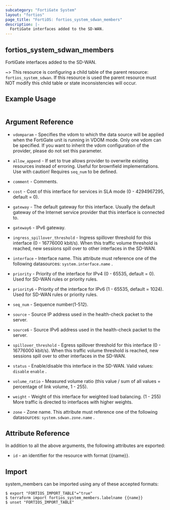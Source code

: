 ```yaml
---
subcategory: "FortiGate System"
layout: "fortios"
page_title: "FortiOS: fortios_system_sdwan_members"
description: |-
  FortiGate interfaces added to the SD-WAN.
---
```


## fortios_system_sdwan_members
FortiGate interfaces added to the SD-WAN.

~> This resource is configuring a child table of the parent resource: `fortios_system_sdwan`. If this resource is used the parent resource must NOT modify this child table or state inconsistencies will occur.

## Example Usage

```hcl

```

## Argument Reference
* `vdomparam` - Specifies the vdom to which the data source will be applied when the FortiGate unit is running in VDOM mode. Only one vdom can be specified. If you want to inherit the vdom configuration of the provider, please do not set this parameter.
* `allow_append` - If set to true allows provider to overwrite existing resources instead of erroring. Useful for brownfield implementations. Use with caution! Requires `seq_num` to be defined.

* `comment` - Comments.
* `cost` - Cost of this interface for services in SLA mode (0 - 4294967295, default = 0).
* `gateway` - The default gateway for this interface. Usually the default gateway of the Internet service provider that this interface is connected to.
* `gateway6` - IPv6 gateway.
* `ingress_spillover_threshold` - Ingress spillover threshold for this interface (0 - 16776000 kbit/s). When this traffic volume threshold is reached, new sessions spill over to other interfaces in the SD-WAN.
* `interface` - Interface name. This attribute must reference one of the following datasources: `system.interface.name` .
* `priority` - Priority of the interface for IPv4 (0 - 65535, default = 0). Used for SD-WAN rules or priority rules.
* `priority6` - Priority of the interface for IPv6 (1 - 65535, default = 1024). Used for SD-WAN rules or priority rules.
* `seq_num` - Sequence number(1-512).
* `source` - Source IP address used in the health-check packet to the server.
* `source6` - Source IPv6 address used in the health-check packet to the server.
* `spillover_threshold` - Egress spillover threshold for this interface (0 - 16776000 kbit/s). When this traffic volume threshold is reached, new sessions spill over to other interfaces in the SD-WAN.
* `status` - Enable/disable this interface in the SD-WAN. Valid values: `disable` `enable` .
* `volume_ratio` - Measured volume ratio (this value / sum of all values = percentage of link volume, 1 - 255).
* `weight` - Weight of this interface for weighted load balancing. (1 - 255) More traffic is directed to interfaces with higher weights.
* `zone` - Zone name. This attribute must reference one of the following datasources: `system.sdwan.zone.name` .

## Attribute Reference

In addition to all the above arguments, the following attributes are exported:
* `id` - an identifier for the resource with format {{name}}.

## Import

system_members can be imported using any of these accepted formats:
```
$ export "FORTIOS_IMPORT_TABLE"="true"
$ terraform import fortios_system_members.labelname {{name}}
$ unset "FORTIOS_IMPORT_TABLE"
```
